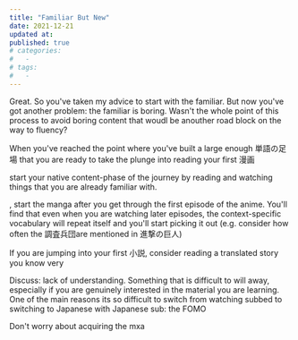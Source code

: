 ```yaml
---
title: "Familiar But New"
date: 2021-12-21
updated at: 
published: true
# categories:
#   - 
# tags:
#   - 
---
```

Great. So you've taken my advice to start with the familiar. But now you've got another problem: the familiar is boring. Wasn't the whole point of this process to avoid boring content that woudl be anouther road block on the way to fluency?

When you've reached the point where you've built a large enough 単語の足場 that you are ready to take the plunge into reading your first 漫画

 start your native content-phase of the journey by reading and watching things that you are already familiar with. 

, start the manga after you get through the first episode of the anime. You'll find that even when you are watching later episodes, the context-specific vocabulary will repeat itself and you'll start picking it out (e.g. consider how often the 調査兵団are mentioned in 進撃の巨人)

If you are jumping into your first 小説, consider reading a translated story you know very 


Discuss: lack of understanding. Something that is difficult to will away, especially if you are genuinely interested in the material you are learning. One of the main reasons its so difficult to switch from watching subbed to switching to Japanese with Japanese sub: the FOMO

Don't worry about acquiring the mxa